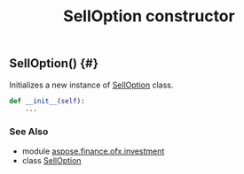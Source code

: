 ﻿---
title: SellOption constructor
second_title: Aspose.Finance for Python via .NET API References
description: 
type: docs
weight: 10
url: /python-net/aspose.finance.ofx.investment/selloption/__init__/
is_root: false
---

## SellOption() {#}

Initializes a new instance of [SellOption](/finance/python-net/aspose.finance.ofx.investment/selloption) class.



```python
def __init__(self):
    ...
```





### See Also
* module [aspose.finance.ofx.investment](../../)
* class [SellOption](/finance/python-net/aspose.finance.ofx.investment/selloption)
